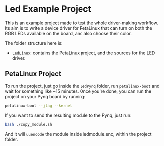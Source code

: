 # Led Example Project

This is an example project made to test the whole driver-making workflow. Its aim is to write a device driver for PetaLinux that can turn on both the RGB LEDs available on the board, and also choose their color.

The folder structure here is:
- `LedLinux`: contains the PetaLinux project, and the sources for the LED driver.

## PetaLinux Project

To run the project, just go inside the `LedPynq` folder, run `petalinux-boot` and wait for something like ~15 minutes. Once you're done, you can run the project on your Pynq board by running:
```bash
petalinux-boot --jtag --kernel
```

If you want to send the resulting module to the Pynq, just run:
```bash
bash ./copy_module.sh
```
And it will `uuencode` the module inside ledmodule.enc, within the project folder.